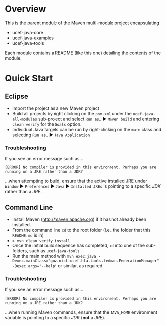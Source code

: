 # Overview
This is the parent module of the Maven multi-module project encapsulating
 - ucef-java-core
 - ucef-java-examples
 - ucef-java-tools

Each module contains a README (like this one) detailing the contents of the 
module.

# Quick Start

## Eclipse

- Import the project as a new Maven project
- Build all projects by right clicking on the `pom.xml` under the `ucef-java-all-modules` sub-project and select `Run as…` ► `Maven build` and entering `clean verify` for the `Goals` option.
- Individual Java targets can be run by right-clicking on the `main` class and selecting `Run as…` ► `Java Application`

### Troubleshooting
If you see an error message such as…
```
[ERROR] No compiler is provided in this environment. Perhaps you are running on a JRE rather than a JDK?
```
…when attempting to build, ensure that the active installed JRE under `Window` ► `Preferences` ► `Java` ► `Installed JREs` is pointing to a specific *JDK* rather than a *JRE*.

## Command Line

- Install Maven (http://maven.apache.org) if it has not already been installed.
- From the command line `cd` to the root folder (i.e., the folder that this `README.md` is in)
- `> mvn clean verify install`
- Once the initial build sequence has completed, `cd` into one of the sub-folders, such as `ucef-java-tools`
- Run the main method with `mvn exec:java -Dexec.mainClass="gov.nist.ucef.hla.tools.fedman.FederationManager" -Dexec.args="--help"` or similar, as required.

### Troubleshooting
If you see an error message such as…
```
[ERROR] No compiler is provided in this environment. Perhaps you are running on a JRE rather than a JDK?
```
…when running Maven commands, ensure that the `JAVA_HOME` environment variable is pointing to a specific *JDK* (**not** a *JRE*).



